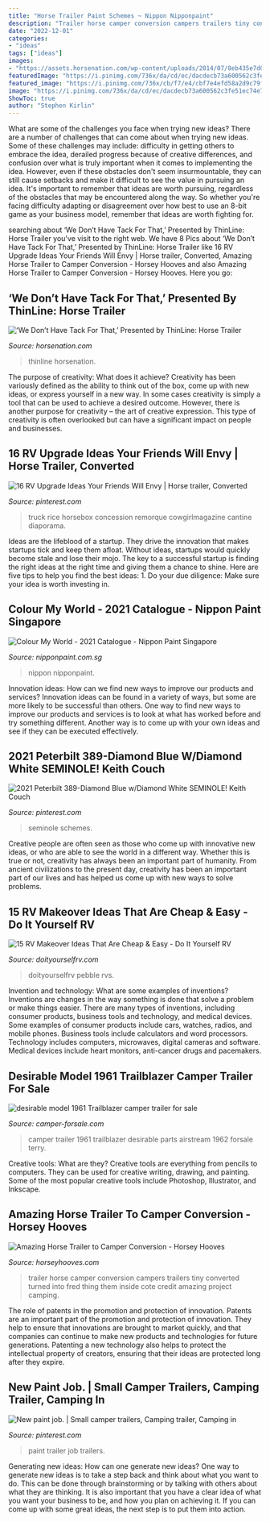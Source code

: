 ```yaml
---
title: "Horse Trailer Paint Schemes ~ Nippon Nipponpaint"
description: "Trailer horse camper conversion campers trailers tiny converted turned into fred thing them inside cote credit amazing project camping"
date: "2022-12-01"
categories:
- "ideas"
tags: ["ideas"]
images:
- "https://assets.horsenation.com/wp-content/uploads/2014/07/8eb435e7d0680809b8092694ab29c3cd.jpg"
featuredImage: "https://i.pinimg.com/736x/da/cd/ec/dacdecb73a600562c3fe51ec74e70d1f.jpg"
featured_image: "https://i.pinimg.com/736x/cb/f7/e4/cbf7e4efd58a2d9c79ff70346768fef1.jpg"
image: "https://i.pinimg.com/736x/da/cd/ec/dacdecb73a600562c3fe51ec74e70d1f.jpg"
ShowToc: true
author: "Stephen Kirlin"
---
```



What are some of the challenges you face when trying new ideas?
There are a number of challenges that can come about when trying new ideas. Some of these challenges may include: difficulty in getting others to embrace the idea, derailed progress because of creative differences, and confusion over what is truly important when it comes to implementing the idea. However, even if these obstacles don't seem insurmountable, they can still cause setbacks and make it difficult to see the value in pursuing an idea. It's important to remember that ideas are worth pursuing, regardless of the obstacles that may be encountered along the way. So whether you're facing difficulty adapting or disagreement over how best to use an 8-bit game as your business model, remember that ideas are worth fighting for.

	

		
searching about ‘We Don’t Have Tack For That,’ Presented by ThinLine: Horse Trailer you've visit to the right web. We have 8 Pics about ‘We Don’t Have Tack For That,’ Presented by ThinLine: Horse Trailer like 16 RV Upgrade Ideas Your Friends Will Envy | Horse trailer, Converted, Amazing Horse Trailer to Camper Conversion - Horsey Hooves and also Amazing Horse Trailer to Camper Conversion - Horsey Hooves. Here you go:
		
    
## ‘We Don’t Have Tack For That,’ Presented By ThinLine: Horse Trailer

<img loading=lazy src="https://assets.horsenation.com/wp-content/uploads/2014/07/8eb435e7d0680809b8092694ab29c3cd.jpg" onerror="this.onerror=null;this.src='https://tse1.mm.bing.net/th?id=OIP.x6LSh-Cpz3e9L076UwX6jwHaFj&amp;pid=15.1';" alt="‘We Don’t Have Tack For That,’ Presented by ThinLine: Horse Trailer">

_Source: horsenation.com_

>thinline horsenation. 

	

The purpose of creativity: What does it achieve?
Creativity has been variously defined as the ability to think out of the box, come up with new ideas, or express yourself in a new way. In some cases creativity is simply a tool that can be used to achieve a desired outcome. However, there is another purpose for creativity – the art of creative expression. This type of creativity is often overlooked but can have a significant impact on people and businesses.

    
## 16 RV Upgrade Ideas Your Friends Will Envy | Horse Trailer, Converted

<img loading=lazy src="https://i.pinimg.com/736x/da/cd/ec/dacdecb73a600562c3fe51ec74e70d1f.jpg" onerror="this.onerror=null;this.src='https://tse4.mm.bing.net/th?id=OIP.Y0Ne_AVL8vi7IeR2Ia3MbQHaHa&amp;pid=15.1';" alt="16 RV Upgrade Ideas Your Friends Will Envy | Horse trailer, Converted">

_Source: pinterest.com_

>truck rice horsebox concession remorque cowgirlmagazine cantine diaporama. 

	

Ideas are the lifeblood of a startup. They drive the innovation that makes startups tick and keep them afloat. Without ideas, startups would quickly become stale and lose their mojo. The key to a successful startup is finding the right ideas at the right time and giving them a chance to shine. Here are five tips to help you find the best ideas: 1. Do your due diligence: Make sure your idea is worth investing in.

    
## Colour My World - 2021 Catalogue - Nippon Paint Singapore

<img loading=lazy src="https://www.nipponpaint.com.sg/wp-content/uploads/uploadedimages/CMW2021_featured-800x1122.jpg" onerror="this.onerror=null;this.src='https://tse4.mm.bing.net/th?id=OIP.WJ9XFBORfxz79mTtUHurVAHaKY&amp;pid=15.1';" alt="Colour My World - 2021 Catalogue - Nippon Paint Singapore">

_Source: nipponpaint.com.sg_

>nippon nipponpaint. 

	

Innovation ideas: How can we find new ways to improve our products and services?
Innovation ideas can be found in a variety of ways, but some are more likely to be successful than others. One way to find new ways to improve our products and services is to look at what has worked before and try something different. Another way is to come up with your own ideas and see if they can be executed effectively.

    
## 2021 Peterbilt 389-Diamond Blue W/Diamond White SEMINOLE! Keith Couch

<img loading=lazy src="https://i.pinimg.com/736x/fc/08/78/fc08781f7f0e43334825e25387c1eaa9.jpg" onerror="this.onerror=null;this.src='https://tse4.mm.bing.net/th?id=OIP.obeNnFK_9Y3MIU9eILnlZQHaEK&amp;pid=15.1';" alt="2021 Peterbilt 389-Diamond Blue w/Diamond White SEMINOLE! Keith Couch">

_Source: pinterest.com_

>seminole schemes. 

	

Creative people are often seen as those who come up with innovative new ideas, or who are able to see the world in a different way. Whether this is true or not, creativity has always been an important part of humanity. From ancient civilizations to the present day, creativity has been an important part of our lives and has helped us come up with new ways to solve problems.

    
## 15 RV Makeover Ideas That Are Cheap &amp; Easy - Do It Yourself RV

<img loading=lazy src="https://www.doityourselfrv.com/wp-content/uploads/2020/12/RVmakeoverideas.jpg" onerror="this.onerror=null;this.src='https://tse2.mm.bing.net/th?id=OIP.ECxtZIDkkaMWlghFppr5VgHaE7&amp;pid=15.1';" alt="15 RV Makeover Ideas That Are Cheap &amp; Easy - Do It Yourself RV">

_Source: doityourselfrv.com_

>doityourselfrv pebble rvs. 

	

Invention and technology: What are some examples of inventions?
Inventions are changes in the way something is done that solve a problem or make things easier. There are many types of inventions, including consumer products, business tools and technology, and medical devices. Some examples of consumer products include cars, watches, radios, and mobile phones. Business tools include calculators and word processors. Technology includes computers, microwaves, digital cameras and software. Medical devices include heart monitors, anti-cancer drugs and pacemakers.

    
## Desirable Model 1961 Trailblazer Camper Trailer For Sale

<img loading=lazy src="http://camper-forsale.com/wp-content/camper-forsale.com/2017/10/desirable-model-1961-trailblazer-camper-trailer-for-sale-2017-10-07-1.jpg" onerror="this.onerror=null;this.src='https://tse1.mm.bing.net/th?id=OIP._7DQlWHawE7vdm8mZfZ0gQHaFi&amp;pid=15.1';" alt="desirable model 1961 Trailblazer camper trailer for sale">

_Source: camper-forsale.com_

>camper trailer 1961 trailblazer desirable parts airstream 1962 forsale terry. 

	

Creative tools: What are they?
Creative tools are everything from pencils to computers. They can be used for creative writing, drawing, and painting. Some of the most popular creative tools include Photoshop, Illustrator, and Inkscape.

    
## Amazing Horse Trailer To Camper Conversion - Horsey Hooves

<img loading=lazy src="https://horseyhooves.com/wp-content/uploads/2020/05/The-inside-fo-a-converted-horse-trailer.jpg" onerror="this.onerror=null;this.src='https://tse2.mm.bing.net/th?id=OIP.q89Sjhst_ko2BAfhYN9n8gHaFj&amp;pid=15.1';" alt="Amazing Horse Trailer to Camper Conversion - Horsey Hooves">

_Source: horseyhooves.com_

>trailer horse camper conversion campers trailers tiny converted turned into fred thing them inside cote credit amazing project camping. 

	

The role of patents in the promotion and protection of innovation.
Patents are an important part of the promotion and protection of innovation. They help to ensure that innovations are brought to market quickly, and that companies can continue to make new products and technologies for future generations. Patenting a new technology also helps to protect the intellectual property of creators, ensuring that their ideas are protected long after they expire.

    
## New Paint Job. | Small Camper Trailers, Camping Trailer, Camping In

<img loading=lazy src="https://i.pinimg.com/736x/cb/f7/e4/cbf7e4efd58a2d9c79ff70346768fef1.jpg" onerror="this.onerror=null;this.src='https://tse4.mm.bing.net/th?id=OIP.AJlyd3anGHdoDIM0CKiEzAHaJ3&amp;pid=15.1';" alt="New paint job. | Small camper trailers, Camping trailer, Camping in">

_Source: pinterest.com_

>paint trailer job trailers. 

	

Generating new ideas: How can one generate new ideas?
One way to generate new ideas is to take a step back and think about what you want to do. This can be done through brainstorming or by talking with others about what they are thinking. It is also important that you have a clear idea of what you want your business to be, and how you plan on achieving it. If you can come up with some great ideas, the next step is to put them into action.

